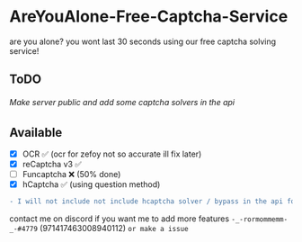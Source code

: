 # AreYouAlone-Free-Captcha-Service
are you alone? you wont last 30 seconds using our free captcha solving service!


## ToDO
###### Make server public and add some captcha solvers in the api

## Available
- [x] OCR ✅ (ocr for zefoy not so accurate ill fix later) 
- [x] reCaptcha v3 ✅ 
- [ ] Funcaptcha ❌ (50% done)
- [x] hCaptcha ✅ (using question method)

```diff
- I will not include not include hcaptcha solver / bypass in the api for now.
```

contact me on discord if you want me to add more features `-_-rormommemm-_-#4779` (971417463008940112) `or make a issue`
